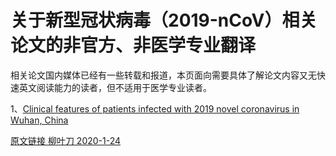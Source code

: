 # 关于新型冠状病毒（2019-nCoV）相关论文的非官方、非医学专业翻译

相关论文国内媒体已经有一些转载和报道，本页面向需要具体了解论文内容又无快速英文阅读能力的读者，但不适用于医学专业读者。


1、[Clinical features of patients infected with 2019 novel coronavirus in Wuhan, China]() 

   [原文链接 柳叶刀 2020-1-24](https://www.thelancet.com/journals/lancet/article/PIIS0140-6736(20)30183-5/fulltext)


